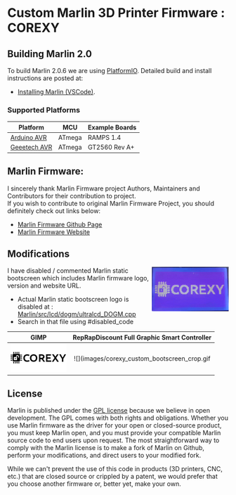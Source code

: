 # Custom Marlin 3D Printer Firmware : COREXY

## Building Marlin 2.0

To build Marlin 2.0.6 we are using [PlatformIO](http://docs.platformio.org/en/latest/ide.html#platformio-ide). Detailed build and install instructions are posted at:

  - [Installing Marlin (VSCode)](http://marlinfw.org/docs/basics/install_platformio_vscode.html).

### Supported Platforms

  Platform|MCU|Example Boards
  --------|---|-------
  [Arduino AVR](https://www.arduino.cc/)|ATmega|RAMPS 1.4
  [Geeetech AVR](https://www.geeetech.com/gt2560-a-3d-printer-controller-board-p-915.html)|ATmega|GT2560 Rev A+

## Marlin Firmware:
I sincerely thank Marlin Firmware project Authors, Maintainers and Contributors for their contribution to project.\
If you wish to contribute to original Marlin Firmware Project, you should definitely check out links below:
  - [Marlin Firmware Github Page](https://github.com/MarlinFirmware/Marlin.git)
  - [Marlin Firmware Website](https://marlinfw.org/)


## Modifications
<img align="right" width=175 src="images/corexy_custom_bootscreen_crop.gif" />

I have disabled / commented Marlin static bootscreen which includes Marlin firmware logo, version and website URL.
  - Actual Marlin static bootscreen logo is disabled at : [Marlin/src/lcd/dogm/ultralcd_DOGM.cpp](https://raw.githubusercontent.com/ogdhekne/marlin-corexy/master/Marlin/src/lcd/dogm/ultralcd_DOGM.cpp)
  - Search in that file using #disabled_code

GIMP            | RepRapDiscount Full Graphic Smart Controller
:--------------:|:-------------------------------------------:
![](images/corexy_bootscreen_1.png)|![](images/corexy_custom_bootscreen_crop.gif | width=175)

## License

Marlin is published under the [GPL license](https://github.com/ogdhekne/marlin-corexy/blob/master/LICENSE) because we believe in open development. The GPL comes with both rights and obligations. Whether you use Marlin firmware as the driver for your open or closed-source product, you must keep Marlin open, and you must provide your compatible Marlin source code to end users upon request. The most straightforward way to comply with the Marlin license is to make a fork of Marlin on Github, perform your modifications, and direct users to your modified fork.

While we can't prevent the use of this code in products (3D printers, CNC, etc.) that are closed source or crippled by a patent, we would prefer that you choose another firmware or, better yet, make your own.